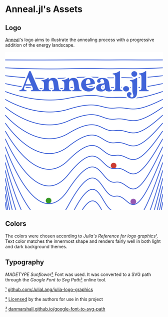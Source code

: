 # Anneal.jl's Assets

## Logo

[Anneal](/)'s logo aims to illustrate the annealing process with a progressive addition of the energy landscape.

[![Anneal.jl](logo.svg)](/docs/src/assets)

## Colors

The colors were chosen according to  *Julia's Reference for logo graphics*[¹](#1). Text color matches the innermost shape and renders fairly well in both light and dark background themes.

## Typography
*MADETYPE Sunflower*[²](#2) Font was used. It was converted to a SVG path through the *Google Font to Svg Path*[³](#3) online tool.

<a href="#1">¹</a> [github.com/JuliaLang/julia-logo-graphics](https://github.com/JuliaLang/julia-logo-graphics/)

<a href="#2">²</a> [Licensed](/docs/src/assets/fonts/Sunflower%20LICENSE.txt) by the authors for use in this project

<a href="#3">³</a> [danmarshall.github.io/google-font-to-svg-path](https://danmarshall.github.io/google-font-to-svg-path/)